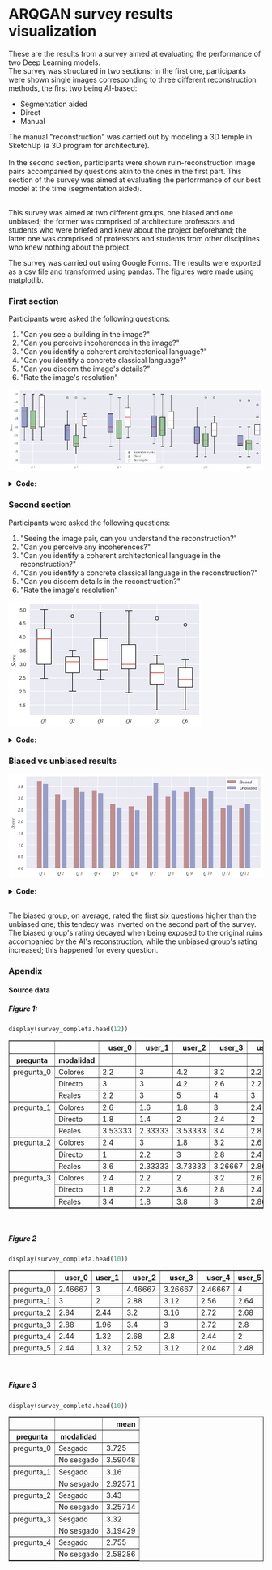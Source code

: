 # ARQGAN survey results visualization

These are the results from a survey aimed at evaluating the performance of two Deep Learning models.<br>
The survey was structured in two sections; in the first one, participants were shown single images corresponding to three different reconstruction methods, the first two being AI-based:
- Segmentation aided
- Direct
- Manual

The manual "reconstruction" was carried out by modeling a 3D temple in SketchUp (a 3D program for architecture).<br><br>
In the second section, participants were shown ruin-reconstruction image pairs accompanied by questions akin to the ones in the first part. This section of the survey was aimed at evaluating the perforrmance of our best model at the time (segmentation aided).<br><br>

This survey was aimed at two different groups, one biased and one unbiased; the former was comprised of architecture professors and students who were briefed and knew about the project beforehand; the latter one was comprised of professors and students from other disciplines who knew nothing about the project.

The survey was carried out using Google Forms. The results were exported as a csv file and transformed using pandas. The figures were made using matplotlib.

### First section

Participants were asked the following questions:
1. "Can you see a building in the image?"
2. "Can you perceive incoherences in the image?"
3. "Can you identify a coherent architectonical language?"
4. "Can you identify a concrete classical language?"
5. "Can you discern the image's details?"
6. "Rate the image's resolution"

![alt text](images/survey_results.png)

<details>
    <summary><b>Code:</b></summary>
    
```python
pregs_plot = [f'pregunta_{x}' for x in range(6)]
opts_plot = ['Colores', 'Directo', 'Reales']

ticks = [x for x in range(40)]
box_start = 1
colors = ['#979ec9',  # segmentation aided
          '#97c999',  # direct
          'white']    # real temples

plt.figure(figsize=(16, 5))
for preg in pregs_plot:
    box = plt.boxplot(list(survey_completa.xs(preg, level='pregunta').values), positions=ticks[box_start:box_start+3], widths=0.6, patch_artist=True)
    
    for i, color in enumerate(colors):
        plt.setp(box['boxes'][i], color=color)
        plt.setp(box['boxes'][i], edgecolor='black')
        plt.setp(box['medians'][i], color='red')
    
    box_start += 5

# fake plots for legend
fake_plots = []
for color in colors:
    fake_plots.append(plt.scatter(1, 1, color=color, edgecolors='black'))
plt.legend(tuple(fake_plots), ('Segmentation aided', 'Direct', 'Real temples'),
           prop=dict(family='Times New Roman', style='italic'), frameon=True, facecolor='white')

for plot in fake_plots:
    plot.set_visible(False)

plt.xticks(ticks=[x for x in range(2, 30, 5)], labels=[f'Q {x}' for x in range(1, 7)],
           family='Times New Roman', style='italic')
plt.ylabel('Score', family='Times New Roman', style='italic')
plt.show()
```
</details>

### Second section

Participants were asked the following questions:
1. "Seeing the image pair, can you understand the reconstruction?"
2. "Can you perceive any incoherences?"
3. "Can you identify a coherent architectonical language in the reconstruction?"
4. "Can you identify a concrete classical language in the reconstruction?"
5. "Can you discern details in the reconstruction?"
6. "Rate the image's resolution"

![alt text](images/survey_results_2.png)

<details>
    <summary><b>Code:</b></summary>
    
```python
box = plt.boxplot(list(survey_completa.values), patch_artist=True, widths=0.5)
plt.setp(box['boxes'], color='white')
plt.setp(box['boxes'], edgecolor='black')
plt.setp(box['medians'], color='red')

plt.xticks(ticks=[x for x in range(1, 7)], labels=[f'Q{x}' for x in range(1, 7)], family='Times New Roman', style='italic')
plt.ylabel('Score', family='Times New Roman', style='italic')

plt.show()
```
</details>

### Biased vs unbiased results

![alt text](images/biased_vs_unbiased.png)

<details>
    <summary><b>Code:</b></summary>

```python
colors = ['#bf8e8e',  # biased
          '#979ec9']  # unbiased

ticks = np.arange(1, len(total_preguntas*3), 3)

plt.figure(figsize=(10, 4))
plt.bar(ticks-0.5, list(survey_completa.xs('Sesgado', level='modalidad').values.ravel()), color=colors[0], align='center')
plt.bar(ticks+0.5, list(survey_completa.xs('No sesgado', level='modalidad').values.ravel()), color=colors[1], align='center')

plt.legend(['Biased', 'Unbiased'], frameon=True, facecolor='white')
plt.xticks(ticks=[x for x in range(1, 35, 3)], labels=[f'Q {x}' for x in range(1, len(total_preguntas)+1)], family='Times New Roman', style='italic')
plt.ylabel('Score', family='Times New Roman', style='italic')
```
</details>

<br>The biased group, on average, rated the first six questions higher than the unbiased one; this tendecy was inverted on the second part of the survey.
<br>The biased group's rating decayed when being exposed to the original ruins accompanied by the AI's reconstruction, while the unbiased group's rating increased; this happened for every question.

### Apendix

#### Source data

##### Figure 1:

```python
display(survey_completa.head(12))
```


<div>
<table border="1" class="dataframe">
  <thead>
    <tr style="text-align: right;">
      <th></th>
      <th></th>
      <th>user_0</th>
      <th>user_1</th>
      <th>user_2</th>
      <th>user_3</th>
      <th>user_4</th>
      <th>user_5</th>
      <th>user_6</th>
      <th>user_7</th>
      <th>user_8</th>
      <th>user_9</th>
      <th>user_10</th>
      <th>user_11</th>
      <th>user_12</th>
      <th>user_13</th>
      <th>user_14</th>
    </tr>
    <tr>
      <th>pregunta</th>
      <th>modalidad</th>
      <th></th>
      <th></th>
      <th></th>
      <th></th>
      <th></th>
      <th></th>
      <th></th>
      <th></th>
      <th></th>
      <th></th>
      <th></th>
      <th></th>
      <th></th>
      <th></th>
      <th></th>
    </tr>
  </thead>
  <tbody>
    <tr>
      <td rowspan="3" valign="top">pregunta_0</td>
      <td>Colores</td>
      <td>2.2</td>
      <td>3</td>
      <td>4.2</td>
      <td>3.2</td>
      <td>2.2</td>
      <td>4</td>
      <td>3</td>
      <td>4.2</td>
      <td>3.2</td>
      <td>4.2</td>
      <td>5</td>
      <td>4</td>
      <td>3</td>
      <td>4.2</td>
      <td>4.4</td>
    </tr>
    <tr>
      <td>Directo</td>
      <td>3</td>
      <td>3</td>
      <td>4.2</td>
      <td>2.6</td>
      <td>2.2</td>
      <td>4</td>
      <td>3</td>
      <td>3.8</td>
      <td>2.2</td>
      <td>3.4</td>
      <td>5</td>
      <td>3</td>
      <td>2.8</td>
      <td>4</td>
      <td>4.2</td>
    </tr>
    <tr>
      <td>Reales</td>
      <td>2.2</td>
      <td>3</td>
      <td>5</td>
      <td>4</td>
      <td>3</td>
      <td>4</td>
      <td>3</td>
      <td>5</td>
      <td>4.2</td>
      <td>5</td>
      <td>5</td>
      <td>4.8</td>
      <td>3</td>
      <td>4.6</td>
      <td>4.6</td>
    </tr>
    <tr>
      <td rowspan="3" valign="top">pregunta_1</td>
      <td>Colores</td>
      <td>2.6</td>
      <td>1.6</td>
      <td>1.8</td>
      <td>3</td>
      <td>2.4</td>
      <td>2.4</td>
      <td>2</td>
      <td>2.8</td>
      <td>2</td>
      <td>3</td>
      <td>4.8</td>
      <td>3.2</td>
      <td>3</td>
      <td>4</td>
      <td>3.2</td>
    </tr>
    <tr>
      <td>Directo</td>
      <td>1.8</td>
      <td>1.4</td>
      <td>2</td>
      <td>2.4</td>
      <td>2</td>
      <td>2.4</td>
      <td>1.8</td>
      <td>1.8</td>
      <td>1.6</td>
      <td>2.4</td>
      <td>4.8</td>
      <td>2</td>
      <td>2.6</td>
      <td>3.2</td>
      <td>3.2</td>
    </tr>
    <tr>
      <td>Reales</td>
      <td>3.53333</td>
      <td>2.33333</td>
      <td>3.53333</td>
      <td>3.4</td>
      <td>2.8</td>
      <td>2.8</td>
      <td>2.53333</td>
      <td>3.8</td>
      <td>3.33333</td>
      <td>3.33333</td>
      <td>4.73333</td>
      <td>3.46667</td>
      <td>3.73333</td>
      <td>3.46667</td>
      <td>3.73333</td>
    </tr>
    <tr>
      <td rowspan="3" valign="top">pregunta_2</td>
      <td>Colores</td>
      <td>2.4</td>
      <td>3</td>
      <td>1.8</td>
      <td>3.2</td>
      <td>2.6</td>
      <td>2.4</td>
      <td>3</td>
      <td>3.8</td>
      <td>2.8</td>
      <td>2.8</td>
      <td>5</td>
      <td>3.2</td>
      <td>4.2</td>
      <td>4.6</td>
      <td>3.8</td>
    </tr>
    <tr>
      <td>Directo</td>
      <td>1</td>
      <td>2.2</td>
      <td>3</td>
      <td>2.8</td>
      <td>2.4</td>
      <td>2.4</td>
      <td>2.2</td>
      <td>3.2</td>
      <td>2.2</td>
      <td>2.6</td>
      <td>4.8</td>
      <td>2.4</td>
      <td>3.6</td>
      <td>4</td>
      <td>3.8</td>
    </tr>
    <tr>
      <td>Reales</td>
      <td>3.6</td>
      <td>2.33333</td>
      <td>3.73333</td>
      <td>3.26667</td>
      <td>2.86667</td>
      <td>2.86667</td>
      <td>2.73333</td>
      <td>4.13333</td>
      <td>3.13333</td>
      <td>3.26667</td>
      <td>4.93333</td>
      <td>3.8</td>
      <td>4.26667</td>
      <td>4.26667</td>
      <td>4.13333</td>
    </tr>
    <tr>
      <td rowspan="3" valign="top">pregunta_3</td>
      <td>Colores</td>
      <td>2.4</td>
      <td>2.2</td>
      <td>2</td>
      <td>3.2</td>
      <td>2.6</td>
      <td>2.4</td>
      <td>3</td>
      <td>3.4</td>
      <td>3.2</td>
      <td>2.4</td>
      <td>5</td>
      <td>3</td>
      <td>4</td>
      <td>4.2</td>
      <td>4.2</td>
    </tr>
    <tr>
      <td>Directo</td>
      <td>1.8</td>
      <td>2.2</td>
      <td>3.6</td>
      <td>2.8</td>
      <td>2.4</td>
      <td>2.6</td>
      <td>2.8</td>
      <td>3</td>
      <td>2.8</td>
      <td>3</td>
      <td>5</td>
      <td>2.4</td>
      <td>3.6</td>
      <td>4</td>
      <td>3.8</td>
    </tr>
    <tr>
      <td>Reales</td>
      <td>3.4</td>
      <td>1.8</td>
      <td>3.8</td>
      <td>3</td>
      <td>2.86667</td>
      <td>3</td>
      <td>2.6</td>
      <td>3.6</td>
      <td>2.73333</td>
      <td>2.93333</td>
      <td>4.93333</td>
      <td>3.4</td>
      <td>4.13333</td>
      <td>4.2</td>
      <td>4.13333</td>
    </tr>
  </tbody>
</table>
</div>


<br>

##### Figure 2


```python
display(survey_completa.head(10))
```


<div>
<table border="1" class="dataframe">
  <thead>
    <tr style="text-align: right;">
      <th></th>
      <th>user_0</th>
      <th>user_1</th>
      <th>user_2</th>
      <th>user_3</th>
      <th>user_4</th>
      <th>user_5</th>
      <th>user_6</th>
      <th>user_7</th>
      <th>user_8</th>
      <th>user_9</th>
      <th>user_10</th>
      <th>user_11</th>
      <th>user_12</th>
      <th>user_13</th>
      <th>user_14</th>
    </tr>
  </thead>
  <tbody>
    <tr>
      <td>pregunta_0</td>
      <td>2.46667</td>
      <td>3</td>
      <td>4.46667</td>
      <td>3.26667</td>
      <td>2.46667</td>
      <td>4</td>
      <td>3</td>
      <td>4.33333</td>
      <td>3.2</td>
      <td>4.2</td>
      <td>5</td>
      <td>3.93333</td>
      <td>2.93333</td>
      <td>4.26667</td>
      <td>4.4</td>
    </tr>
    <tr>
      <td>pregunta_1</td>
      <td>3</td>
      <td>2</td>
      <td>2.88</td>
      <td>3.12</td>
      <td>2.56</td>
      <td>2.64</td>
      <td>2.28</td>
      <td>3.2</td>
      <td>2.72</td>
      <td>3.08</td>
      <td>4.76</td>
      <td>3.12</td>
      <td>3.36</td>
      <td>3.52</td>
      <td>3.52</td>
    </tr>
    <tr>
      <td>pregunta_2</td>
      <td>2.84</td>
      <td>2.44</td>
      <td>3.2</td>
      <td>3.16</td>
      <td>2.72</td>
      <td>2.68</td>
      <td>2.68</td>
      <td>3.88</td>
      <td>2.88</td>
      <td>3.04</td>
      <td>4.92</td>
      <td>3.4</td>
      <td>4.12</td>
      <td>4.28</td>
      <td>4</td>
    </tr>
    <tr>
      <td>pregunta_3</td>
      <td>2.88</td>
      <td>1.96</td>
      <td>3.4</td>
      <td>3</td>
      <td>2.72</td>
      <td>2.8</td>
      <td>2.72</td>
      <td>3.44</td>
      <td>2.84</td>
      <td>2.84</td>
      <td>4.96</td>
      <td>3.12</td>
      <td>4</td>
      <td>4.16</td>
      <td>4.08</td>
    </tr>
    <tr>
      <td>pregunta_4</td>
      <td>2.44</td>
      <td>1.32</td>
      <td>2.68</td>
      <td>2.8</td>
      <td>2.44</td>
      <td>2</td>
      <td>2.08</td>
      <td>3.08</td>
      <td>1.96</td>
      <td>2.92</td>
      <td>4.68</td>
      <td>2.48</td>
      <td>3.32</td>
      <td>2.68</td>
      <td>3.24</td>
    </tr>
    <tr>
      <td>pregunta_5</td>
      <td>2.44</td>
      <td>1.32</td>
      <td>2.52</td>
      <td>3.12</td>
      <td>2.04</td>
      <td>2.48</td>
      <td>2.04</td>
      <td>2.28</td>
      <td>2.44</td>
      <td>3</td>
      <td>4.44</td>
      <td>2.4</td>
      <td>3.16</td>
      <td>2</td>
      <td>2.76</td>
    </tr>
  </tbody>
</table>
</div>


<br>


##### Figure 3

```python
display(survey_completa.head(10))
```


<div>
<table border="1" class="dataframe">
  <thead>
    <tr style="text-align: right;">
      <th></th>
      <th></th>
      <th>mean</th>
    </tr>
    <tr>
      <th>pregunta</th>
      <th>modalidad</th>
      <th></th>
    </tr>
  </thead>
  <tbody>
    <tr>
      <td rowspan="2" valign="top">pregunta_0</td>
      <td>Sesgado</td>
      <td>3.725</td>
    </tr>
    <tr>
      <td>No sesgado</td>
      <td>3.59048</td>
    </tr>
    <tr>
      <td rowspan="2" valign="top">pregunta_1</td>
      <td>Sesgado</td>
      <td>3.16</td>
    </tr>
    <tr>
      <td>No sesgado</td>
      <td>2.92571</td>
    </tr>
    <tr>
      <td rowspan="2" valign="top">pregunta_2</td>
      <td>Sesgado</td>
      <td>3.43</td>
    </tr>
    <tr>
      <td>No sesgado</td>
      <td>3.25714</td>
    </tr>
    <tr>
      <td rowspan="2" valign="top">pregunta_3</td>
      <td>Sesgado</td>
      <td>3.32</td>
    </tr>
    <tr>
      <td>No sesgado</td>
      <td>3.19429</td>
    </tr>
    <tr>
      <td rowspan="2" valign="top">pregunta_4</td>
      <td>Sesgado</td>
      <td>2.755</td>
    </tr>
    <tr>
      <td>No sesgado</td>
      <td>2.58286</td>
    </tr>
  </tbody>
</table>
</div>

